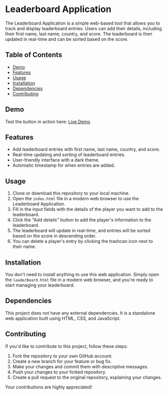 
# Leaderboard Application

The Leaderboard Application is a simple web-based tool that allows you to track and display leaderboard entries. Users can add their details, including their first name, last name, country, and score. The leaderboard is then updated in real-time and can be sorted based on the score.

## Table of Contents

- [Demo](#demo)
- [Features](#features)
- [Usage](#usage)
- [Installation](#installation)
- [Dependencies](#dependencies)
- [Contributing](#contributing)

## Demo

Test the button in action here: [Live Demo](https://srjgit86.github.io/leaderBoard/leaderBoard.html)

## Features

- Add leaderboard entries with first name, last name, country, and score.
- Real-time updating and sorting of leaderboard entries.
- User-friendly interface with a dark theme.
- Automatic timestamp for when entries are added.

## Usage

1. Clone or download this repository to your local machine.
2. Open the `index.html` file in a modern web browser to use the Leaderboard Application.
3. Fill in the input fields with the details of the player you want to add to the leaderboard.
4. Click the "Add details" button to add the player's information to the leaderboard.
5. The leaderboard will update in real-time, and entries will be sorted based on the score in descending order.
6. You can delete a player's entry by clicking the trashcan icon next to their name.

## Installation

You don't need to install anything to use this web application. Simply open the `leaderBoard.html` file in a modern web browser, and you're ready to start managing your leaderboard.

## Dependencies

This project does not have any external dependencies. It is a standalone web application built using HTML, CSS, and JavaScript.

## Contributing

If you'd like to contribute to this project, follow these steps:

1. Fork the repository to your own GitHub account.
2. Create a new branch for your feature or bug fix.
3. Make your changes and commit them with descriptive messages.
4. Push your changes to your forked repository.
5. Create a pull request to the original repository, explaining your changes.

Your contributions are highly appreciated!

